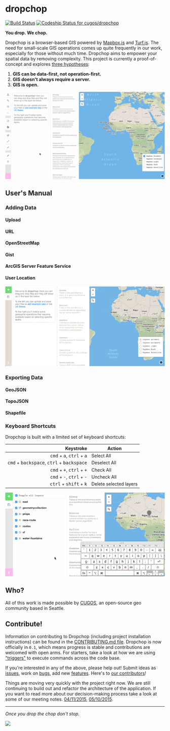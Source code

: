 # dropchop
[![Build Status](https://travis-ci.org/cugos/dropchop.svg?branch=master)](https://travis-ci.org/cugos/dropchop) [![Codeship Status for cugos/dropchop](https://codeship.com/projects/5371c9b0-02a9-0133-3603-2eafb47e949a/status?branch=master)](https://codeship.com/projects/88973)

**You drop. We chop.**

Dropchop is a browser-based GIS powered by [Mapbox.js](http://mapbox.com/mapbox.js) and [Turf.js](http://turfjs.org). The need for small-scale GIS operations comes up quite frequently in our work, especially for those without much time. Dropchop aims to empower your spatial data by removing complexity. This project is currently a proof-of-concept and explores [three hypotheses](https://github.com/cugos/dropchop/wiki/Dropchop-Inspiration):

1. **GIS can be data-first, not operation-first.**
2. **GIS doesn't always require a server.**
3. **GIS is open.**

![buffer > buffer > union](assets/dropchop-0.1.0-readme.gif)

## User's Manual

### Adding Data

#### Upload

#### URL

#### OpenStreetMap

#### Gist

#### ArcGIS Server Feature Service

#### User Location  
  ![user location](assets/dc-readme-location.gif)  

### Exporting Data

#### GeoJSON

#### TopoJSON

#### Shapefile



### Keyboard Shortcuts

Dropchop is built with a limited set of keyboard shortcuts:

Keystroke | Action
---: | ---
<kbd>cmd</kbd> + <kbd>a</kbd>, <kbd>ctrl</kbd> + <kbd>a</kbd> | Select All
<kbd>cmd</kbd> + <kbd>backspace</kbd>, <kbd>ctrl</kbd> + <kbd>backspace</kbd> | Deselect All
<kbd>cmd</kbd> + <kbd>+</kbd>, <kbd>ctrl</kbd> + <kbd>+</kbd> | Check All
<kbd>cmd</kbd> + <kbd>-</kbd>, <kbd>ctrl</kbd> + <kbd>-</kbd> | Uncheck All
<kbd>ctrl</kbd> + <kbd>shift</kbd> + <kbd>k</kbd> | Delete selected layers

![](assets/readme-keyboard-shortcuts.gif)

## Who?

All of this work is made possible by [CUGOS](http://cugos.org), an open-source geo community based in Seattle.



## Contribute!

Information on contributing to Dropchop (including project installation instructions) can be found in the [CONTRIBUTING.md file](CONTRIBUTING.md). Dropchop is now officially in `0.1`, which means progress is stable and contributions are welcomed with open arms. For starters, take a look at how we are using ["triggers"](CONTRIBUTING.md#triggers) to execute commands across the code base.

If you're interested in any of the above, please help out! Submit ideas as [issues](https://github.com/cugos/dropchop/issues), work on [bugs](https://github.com/cugos/dropchop/labels/bug), add new [features](https://github.com/cugos/dropchop/labels/enhancement). Here's to [our contributors](https://github.com/cugos/dropchop/graphs/contributors)!

Things are moving very quickly with the project right now. We are still continuing to build out and refactor the architecture of the application. If you want to read more about our decision-making process take a look at some of our meeting notes. [04/11/2015](https://github.com/cugos/dropchop/wiki/Meeting-Notes---04-11-2015), [05/10/2015](https://github.com/cugos/dropchop/wiki/Meeting-Notes-05-10-2015).


---

*Once you drop the chop don't stop.*

![](assets/drop-n-chop-logo.png)
